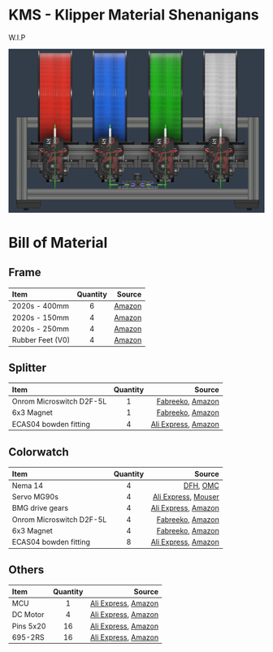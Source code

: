 # KMS - Klipper Material Shenanigans

W.I.P

<p align="center">
  <img src="images/kms.png" width="800">
</p>


# Bill of Material

## Frame

| Item              | Quantity | Source |
| :---------------- | :------: | ------: |
| 2020s - 400mm     |     6    | [Amazon](https://www.amazon.com/gp/product/B09JV8632L?th=1) |
| 2020s - 150mm     |     4    | [Amazon](https://www.amazon.com/gp/product/B0B17G9NH4?th=1) |
| 2020s - 250mm     |     4    | [Amazon](https://www.amazon.com/gp/product/B09JVXBWRN) |
| Rubber Feet (V0)  |     4    | [Amazon](https://www.amazon.com/gp/product/B0BKVGS4QX) |

## Splitter

| Item                     | Quantity | Source |
| :----------------------- | :------: | ----: |
| Onrom Microswitch D2F-5L |     1    | [Fabreeko](https://www.fabreeko.com/products/microswitch-d2f-l-type?variant=44184257429759), [Amazon](https://www.amazon.com/OMRON-ELECTRONIC-COMPONENTS-D2F-L-SWITCH/dp/B00M1ZFQOC) |
| 6x3 Magnet               |     1    | [Fabreeko](https://www.fabreeko.com/products/n52-neodym-magnet-6x3mm-schwarz), [Amazon](https://www.amazon.com/Grtard-Magnets-Neodymium-Refrigerator-Building/dp/B09TQP1KZ5) |
| ECAS04 bowden fitting    |     4    | [Ali Express](https://www.aliexpress.us/item/3256805436525602.html), [Amazon](https://www.amazon.com/gp/product/B099FG52D4) |

## Colorwatch

| Item                     | Quantity | Source |
| :----------------------- | :------: | ----: |
| Nema 14                  |     4    | [DFH](https://dfh.fm/products/omc-stepperonline-14hs11-1004s), [OMC](https://www.omc-stepperonline.com/nema-14-bipolar-1-8deg-12-5ncm-17-7oz-in-1a-3-5v-35x35x28mm-4-wires-14hs11-1004s) |
| Servo MG90s              |     4    | [Ali Express](https://aliexpress.com/item/1005005826100501.html), [Mouser](https://www.mouser.com/ProductDetail/Adafruit/1143?qs=GURawfaeGuDkq89VowcgJw%3D%3D) |
| BMG drive gears          |     4    | [Ali Express](https://www.aliexpress.us/item/3256804653941173.html), [Amazon](https://www.amazon.com/UniTak3D-Replacement-Stainless-Extrusion-Extruders/dp/B09JJQLJB9) |
| Onrom Microswitch D2F-5L |     4    | [Fabreeko](https://www.fabreeko.com/products/microswitch-d2f-l-type?variant=44184257429759), [Amazon](https://www.amazon.com/OMRON-ELECTRONIC-COMPONENTS-D2F-L-SWITCH/dp/B00M1ZFQOC) || Spring                   |     4    | [Ali Express](https://website-name.com), [Amazon](https://website-name.com) |
| 6x3 Magnet               |     4    | [Fabreeko](https://www.fabreeko.com/products/n52-neodym-magnet-6x3mm-schwarz), [Amazon](https://www.amazon.com/Grtard-Magnets-Neodymium-Refrigerator-Building/dp/B09TQP1KZ5) |
| ECAS04 bowden fitting    |     8    | [Ali Express](https://www.aliexpress.us/item/3256805436525602.html), [Amazon](https://www.amazon.com/gp/product/B099FG52D4) |

## Others

| Item              | Quantity | Source |
| :---------------- | :------: | ----: |
| MCU               |     1    | [Ali Express](https://website-name.com), [Amazon](https://website-name.com) |
| DC Motor          |     4    | [Ali Express](https://www.aliexpress.us/item/3256802905809888.html), [Amazon](https://www.amazon.com/gp/product/B0BR7S2TRY) |
| Pins 5x20         |    16    | [Ali Express](https://aliexpress.com/item/4000473863693.html), [Amazon](https://www.amazon.com/gp/product/B07MB8QMT8) |
| 695-2RS           |    16    | [Ali Express](https://aliexpress.com/item/1005003141257945.html), [Amazon](https://www.amazon.com/gp/product/B09NZLWN18) |

